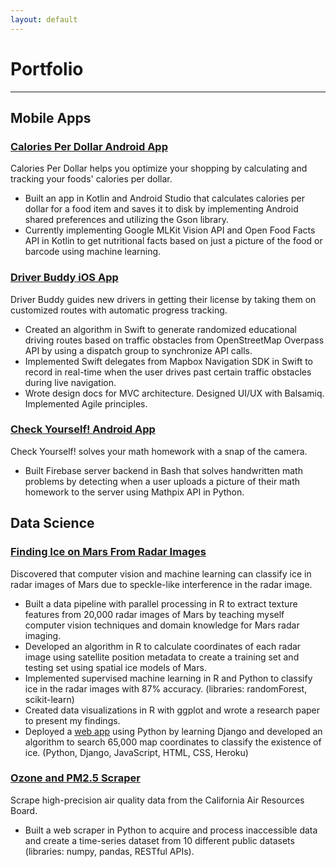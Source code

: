```yaml
---
layout: default
---
```


# Portfolio
* * *

## Mobile Apps
### [Calories Per Dollar Android App](https://github.com/nathanjchan/calories-per-dollar-app)
Calories Per Dollar helps you optimize your shopping by calculating and tracking your foods' calories per dollar.
* Built an app in Kotlin and Android Studio that calculates calories per dollar for a food item and saves it to disk by implementing Android shared preferences and utilizing the Gson library.
* Currently implementing Google MLKit Vision API and Open Food Facts API in Kotlin to get nutritional facts based on just a picture of the food or barcode using machine learning.


### [Driver Buddy iOS App](https://github.com/nathanjchan)
Driver Buddy guides new drivers in getting their license by taking them on customized routes with automatic progress tracking.
* Created an algorithm in Swift to generate randomized educational driving routes based on traffic obstacles from OpenStreetMap Overpass API by using a dispatch group to synchronize API calls.
* Implemented Swift delegates from Mapbox Navigation SDK in Swift to record in real-time when the user drives past certain traffic obstacles during live navigation.
* Wrote design docs for MVC architecture. Designed UI/UX with Balsamiq. Implemented Agile principles.

### [Check Yourself! Android App](https://github.com/nathanjchan/check-yourself)
Check Yourself! solves your math homework with a snap of the camera.
* Built Firebase server backend in Bash that solves handwritten math problems by detecting when a user uploads a picture of their math homework to the server using Mathpix API in Python.

## Data Science
### [Finding Ice on Mars From Radar Images](https://github.com/nathanjchan/ice-on-mars)
Discovered that computer vision and machine learning can classify ice in radar images of Mars due to speckle-like interference in the radar image.
* Built a data pipeline with parallel processing in R to extract texture features from 20,000 radar images of Mars by teaching myself computer vision techniques and domain knowledge for Mars radar imaging.
* Developed an algorithm in R to calculate coordinates of each radar image using satellite position metadata to create a training set and testing set using spatial ice models of Mars.
* Implemented supervised machine learning in R and Python to classify ice in the radar images with 87% accuracy. (libraries: randomForest, scikit-learn)
* Created data visualizations in R with ggplot and wrote a research paper to present my findings.
* Deployed a [web app](https://ice-on-mars.herokuapp.com/) using Python by learning Django and developed an algorithm to search 65,000 map coordinates to classify the existence of ice. (Python, Django, JavaScript, HTML, CSS, Heroku)

### [Ozone and PM2.5 Scraper](https://github.com/nathanjchan/ozone-pm25-scraper)
Scrape high-precision air quality data from the California Air Resources Board.
* Built a web scraper in Python to acquire and process inaccessible data and create a time-series dataset from 10 different public datasets (libraries: numpy, pandas, RESTful APIs).
